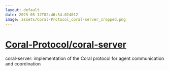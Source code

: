 ```yaml
---
layout: default
date: 2025-05-12T02:46:54.024012
image: assets/Coral-Protocol_coral-server_cropped.png
---
```


# [Coral-Protocol/coral-server](https://github.com/Coral-Protocol/coral-server)

coral-server: implementation of the Coral protocol for agent communication and coordination
